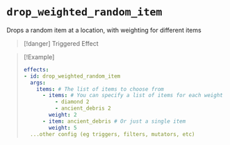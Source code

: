 # `drop_weighted_random_item`

Drops a random item at a location, with weighting for different items

> [!danger] Triggered Effect

> [!Example]
> ```yaml
> effects:
> - id: drop_weighted_random_item
>   args:
>     items: # The list of items to choose from
>       - items: # You can specify a list of items for each weight
>           - diamond 2
>           - ancient_debris 2
>         weight: 2
>       - item: ancient_debris # Or just a single item
>         weight: 5
>   ...other config (eg triggers, filters, mutators, etc)
> ```
